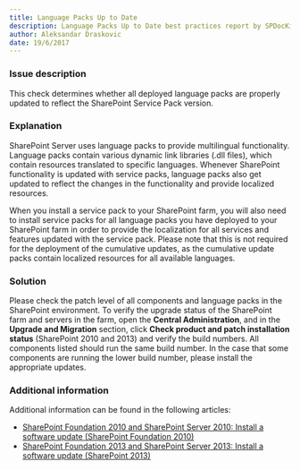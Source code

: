 ```yaml
---
title: Language Packs Up to Date
description: Language Packs Up to Date best practices report by SPDocKit determines whether all deployed language packs are properly updated to reflect the SharePoint Service Pack version.
author: Aleksandar Draskovic
date: 19/6/2017
---
```

### Issue description
This check determines whether all deployed language packs are properly updated to reflect the SharePoint Service Pack version.
### Explanation
SharePoint Server uses language packs to provide multilingual functionality. Language packs contain various dynamic link libraries (.dll files), which contain resources translated to specific languages. Whenever SharePoint functionality is updated with service packs, language packs also get updated to reflect the changes in the functionality and provide localized resources.

When you install a service pack to your SharePoint farm, you will also need to install service packs for all language packs you have deployed to your SharePoint farm in order to provide the localization for all services and features updated with the service pack. Please note that this is not required for the deployment of the cumulative updates, as the cumulative update packs contain localized resources for all available languages.
### Solution
Please check the patch level of all components and language packs in the SharePoint environment. To verify the upgrade status of the SharePoint farm and servers in the farm, open the **Central Administration**, and in the **Upgrade and Migration** section, click **Check product and patch installation status** (SharePoint 2010 and 2013) and verify the build numbers. All components listed should run the same build number. In the case that some components are running the lower build number, please install the appropriate updates.
### Additional information 
Additional information can be found in the following articles:
* <a href="https://technet.microsoft.com/en-us/library/ff806325(v=office.14).aspx">SharePoint Foundation 2010 and SharePoint Server 2010: Install a software update (SharePoint Foundation 2010)</a>
* [SharePoint Foundation 2013 and SharePoint Server 2013: Install a software update (SharePoint 2013)](https://technet.microsoft.com/en-us/library/ff806338.aspx) 